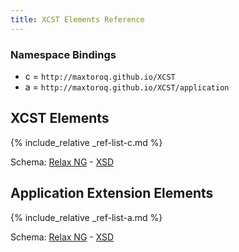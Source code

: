 ```yaml
---
title: XCST Elements Reference
---
```


### Namespace Bindings

- c = `http://maxtoroq.github.io/XCST`
- a = `http://maxtoroq.github.io/XCST/application`

## XCST Elements

{% include_relative _ref-list-c.md %}

Schema: [Relax NG](https://github.com/maxtoroq/XCST/blob/master/schemas/xcst.rng) - [XSD](https://github.com/maxtoroq/XCST/blob/master/schemas/xcst.xsd)

## Application Extension Elements

{% include_relative _ref-list-a.md %}

Schema: [Relax NG](https://github.com/maxtoroq/XCST-a/blob/master/schemas/xcst-app.rng) - [XSD](https://github.com/maxtoroq/XCST-a/blob/master/schemas/xcst-app.xsd)
         
